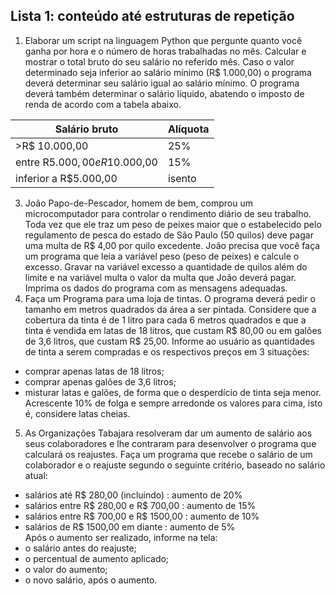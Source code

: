 ## Lista 1: conteúdo até estruturas de repetição

1. Elaborar um script na linguagem Python que pergunte quanto você ganha por hora e o número de horas trabalhadas no mês. Calcular e mostrar o total bruto do seu salário no referido mês. Caso o valor determinado seja inferior ao salário mínimo (R$ 1.000,00) o programa deverá determinar seu salário igual ao salário mínimo. O programa deverá também determinar o salário líquido, abatendo o imposto de renda de acordo com a tabela abaixo.  

|Salário bruto|Alíquota|  
|-|-|  
|>R$ 10.000,00|25%|  
|entre R$5.000,00 e R$10.000,00|15%|  
|inferior a R$5.000,00|isento|  
3. João Papo-de-Pescador, homem de bem, comprou um microcomputador para controlar o rendimento diário de seu trabalho. Toda vez que ele traz um peso de peixes maior que o estabelecido pelo regulamento de pesca do estado de São Paulo (50 quilos) deve pagar uma multa de R$ 4,00 por quilo excedente. João precisa que você faça um programa que leia a variável peso (peso de peixes) e calcule o excesso. Gravar na variável excesso a quantidade de quilos além do limite e na variável multa o valor da multa que João deverá pagar. Imprima os dados do programa com as mensagens adequadas.
4. Faça um Programa para uma loja de tintas. O programa deverá pedir o tamanho em metros quadrados da área a ser pintada. Considere que a cobertura da tinta é de 1 litro para cada 6 metros quadrados e que a tinta é vendida em latas de 18 litros, que custam R$ 80,00 ou em galões de 3,6 litros, que custam R$ 25,00.
Informe ao usuário as quantidades de tinta a serem compradas e os respectivos preços em 3 situações:
- comprar apenas latas de 18 litros;
- comprar apenas galões de 3,6 litros;
- misturar latas e galões, de forma que o desperdício de tinta seja menor.  
Acrescente 10% de folga e sempre arredonde os valores para cima, isto é, considere latas cheias.
5. As Organizações Tabajara resolveram dar um aumento de salário aos seus colaboradores e lhe contraram para desenvolver o programa que calculará os reajustes.
Faça um programa que recebe o salário de um colaborador e o reajuste segundo o seguinte critério, baseado no salário atual:  
+ salários até R$ 280,00 (incluindo) : aumento de 20%
+ salários entre R$ 280,00 e R$ 700,00 : aumento de 15%
+ salários entre R$ 700,00 e R$ 1500,00 : aumento de 10%
+ salários de R$ 1500,00 em diante : aumento de 5%  
Após o aumento ser realizado, informe na tela:
+ o salário antes do reajuste;
+ o percentual de aumento aplicado;
+ o valor do aumento;
+ o novo salário, após o aumento.
